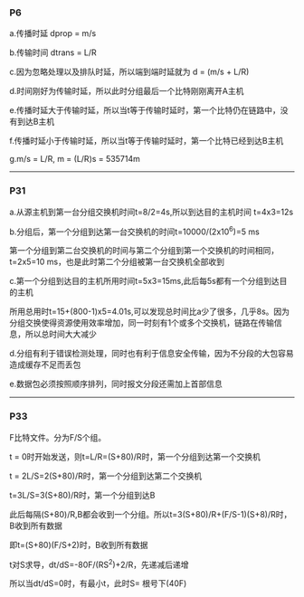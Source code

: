 ### P6

a.传播时延 dprop = m/s

b.传输时间 dtrans = L/R

c.因为忽略处理以及排队时延，所以端到端时延就为 d = (m/s + L/R)

d.时间刚好为传输时延，所以此时分组最后一个比特刚刚离开A主机

e.传播时延大于传输时延，所以当t等于传输时延时，第一个比特仍在链路中，没有到达B主机

f.传播时延小于传输时延，所以当t等于传输时延时，第一个比特已经到达B主机

g.m/s = L/R,    m = (L/R)s = 535714m

---

### P31

a.从源主机到第一台分组交换机时间t=8/2=4s,所以到达目的主机时间 t=4x3=12s

b.分组后，第一个分组到达第一台交换机的时间t=10000/(2x10<sup>6</sup>)=5 ms

第一个分组到第二台交换机的时间与第二个分组到第一个交换机的时间相同，t=2x5=10 ms，也是此时第二个分组被第一台交换机全部收到

c.第一个分组到达目的主机所用时间t=5x3=15ms,此后每5s都有一个分组到达目的主机

所用总用时t=15+(800-1)x5=4.01s,可以发现总时间比a少了很多，几乎8s。因为分组交换使得资源使用效率增加，同一时刻有1个或多个交换机，链路在传输信息，所以总时间大大减少

d.分组有利于错误检测处理，同时也有利于信息安全传输，因为不分段的大包容易造成缓存不足而丢包

e.数据包必须按照顺序排列，同时报文分段还需加上首部信息



---

### P33

F比特文件。分为F/S个组。

t = 0时开始发送，则t=L/R=(S+80)/R时，第一个分组到达第一个交换机

t = 2L/S=2(S+80)/R时，第一个分组到达第二个交换机

t=3L/S=3(S+80)/R时，第一个分组到达B

此后每隔(S+80)/R,B都会收到一个分组。所以t=3(S+80)/R+(F/S-1)(S+8)/R时，B收到所有数据

即t=(S+80)(F/S+2)时，B收到所有数据

t对S求导，dt/dS=-80F/(RS<sup>2</sup>)+2/R，先递减后递增

所以当dt/dS=0时，有最小t，此时S= 根号下(40F)


